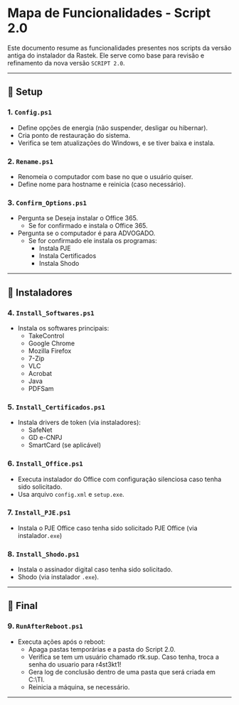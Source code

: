 # Mapa de Funcionalidades - Script 2.0

Este documento resume as funcionalidades presentes nos scripts da versão antiga do instalador da Rastek. Ele serve como base para revisão e refinamento da nova versão `SCRIPT 2.0`.

---

## 📁 Setup

### 1. `Config.ps1`
- Define opções de energia (não suspender, desligar ou hibernar).
- Cria ponto de restauração do sistema.
- Verifica se tem atualizações do Windows, e se tiver baixa e instala.

### 2. `Rename.ps1`
- Renomeia o computador com base no que o usuário quiser.
- Define nome para hostname e reinicia (caso necessário).

### 3. `Confirm_Options.ps1`
- Pergunta se Deseja instalar o Office 365.
	- Se for confirmado e instala o Office 365.
- Pergunta se o computador é para ADVOGADO.
	- Se for confirmado ele instala os programas:
	  - Instala PJE
	  - Instala Certificados
	  - Instala Shodo



---

## 📁 Instaladores

### 4. `Install_Softwares.ps1`
- Instala os softwares principais:
  - TakeControl
  - Google Chrome
  - Mozilla Firefox
  - 7-Zip
  - VLC
  - Acrobat
  - Java
  - PDFSam

### 5. `Install_Certificados.ps1`
- Instala drivers de token (via instaladores):
  - SafeNet
  - GD e-CNPJ
  - SmartCard (se aplicável)

### 6. `Install_Office.ps1`
- Executa instalador do Office com configuração silenciosa caso tenha sido solicitado.
- Usa arquivo `config.xml` e `setup.exe`.

### 7. `Install_PJE.ps1`
  - Instala o PJE Office caso tenha sido solicitado
	  PJE Office (via instalador`.exe`)

### 8. `Install_Shodo.ps1`
- Instala o assinador digital caso tenha sido solicitado.
- Shodo (via instalador `.exe`).

---

## 📁 Final

### 9. `RunAfterReboot.ps1`
- Executa ações após o reboot:
  - Apaga pastas temporárias e a pasta do Script 2.0.
  - Verifica se tem um usuário chamado rtk.sup. Caso tenha, troca a senha do usuario para r4st3kt1!
  - Gera log de conclusão dentro de uma pasta que será criada em C:\TI.
  - Reinicia a máquina, se necessário.

---

